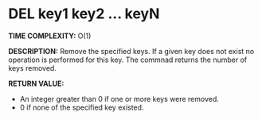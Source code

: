 # DEL key1 key2 ... keyN #

**TIME COMPLEXITY:**
O(1)

**DESCRIPTION:**
Remove the specified keys. If a given key does not exist no operation is
performed for this key. The commnad returns the number of keys removed.

**RETURN VALUE:**

* An integer greater than 0 if one or more keys were removed.
* 0 if none of the specified key existed.
